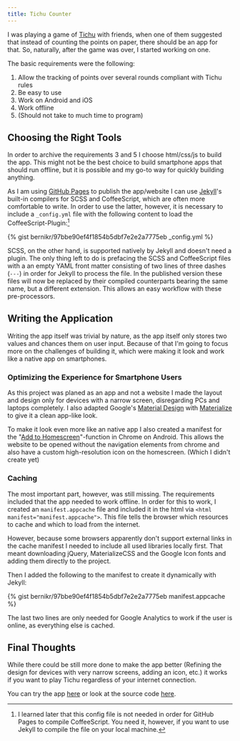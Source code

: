 ```yaml
---
title: Tichu Counter
---
```


I was playing a game of [Tichu][] with friends, when one of them suggested that instead of counting the points on paper, there should be an app for that.
So, naturally, after the game was over, I started working on one.

The basic requirements were the following:

1. Allow the tracking of points over several rounds compliant with Tichu rules
2. Be easy to use
3. Work on Android and iOS
4. Work offline
5. (Should not take to much time to program)

## Choosing the Right Tools

In order to archive the requirements 3 and 5 I choose html/css/js to build the app.
This might not be the best choice to build smartphone apps that should run offline, but it is possible and my go-to way for quickly building anything.

As I am using [GitHub Pages][] to publish the app/website I can use [Jekyll][]'s built-in compilers for SCSS and CoffeeScript, which are often more comfortable to write.
In order to use the latter, however, it is necessary to include a `_config.yml` file with the following content to load the CoffeeScript-Plugin:[^1]

[^1]:
	I learned later that this config file is not needed in order for GitHub Pages to compile CoffeeScript.
	You need it, however, if you want to use Jekyll to compile the file on your local machine.

{% gist bernikr/97bbe90ef4f1854b5dbf7e2e2a7775eb _config.yml %}

SCSS, on the other hand, is supported natively by Jekyll and doesn't need a plugin.
The only thing left to do is prefacing the SCSS and CoffeeScript files with a an empty YAML front matter consisting of two lines of three dashes (`---`) in order for Jekyll to process the file.
In the published version these files will now be replaced by their compiled counterparts bearing the same name, but a different extension. This allows an easy workflow with these pre-processors.

## Writing the Application

Writing the app itself was trivial by nature, as the app itself only stores two values and chances them on user input.
Because of that I'm going to focus more on the challenges of building it, which were making it look and work like a native app on smartphones.

### Optimizing the Experience for Smartphone Users

As this project was planed as an app and not a website I made the layout and design only for devices with a narrow screen, disregarding PCs and laptops completely.
I also adapted Google's [Material Design][] with [Materialize][] to give it a clean app-like look.

To make it look even more like an native app I also created a manifest for the "[Add to Homescreen][]"-function in Chrome on Android.
This allows the website to be opened without the navigation elements from chrome and also have a custom high-resolution icon on the homescreen.
(Which I didn't create yet)

### Caching

The most important part, however, was still missing.
The requirements included that the app needed to work offline.
In order for this to work, I created an `manifest.appcache` file and included it in the html via `<html manifest="manifest.appcache">`.
This file tells the browser which resources to cache and which to load from the internet.

However, because some browsers apparently don't support external links in the cache manifest I needed to include all used libraries locally first.
That meant downloading jQuery, MaterializeCSS and the Google Icon fonts and adding them directly to the project.

Then I added the following to the manifest to create it dynamically with Jekyll:

{% gist bernikr/97bbe90ef4f1854b5dbf7e2e2a7775eb manifest.appcache %}

The last two lines are only needed for Google Analytics to work if the user is online, as everything else is cached.

## Final Thoughts

While there could be still more done to make the app better (Refining the design for devices with very narrow screens, adding an icon, etc.) it works if you want to play Tichu regardless of your internet connection.

You can try the app [here](https://bernikr.github.io/tichu-counter) or look at the source code [here](https://github.com/bernikr/tichu-counter).

[tichu]: https://en.wikipedia.org/wiki/Tichu
[github pages]: https://pages.github.com/
[jekyll]: http://jekyllrb.com/
[material design]: https://www.google.com/design/spec/material-design/introduction.html
[materialize]: http://materializecss.com/
[add to homescreen]: https://developer.chrome.com/multidevice/android/installtohomescreen
